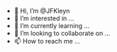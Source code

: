 - 👋 Hi, I’m @JFKleyn
- 👀 I’m interested in ...
- 🌱 I’m currently learning ...
- 💞️ I’m looking to collaborate on ...
- 📫 How to reach me ...

<!---
JFKleyn/JFKleyn is a ✨ special ✨ repository because its `README.md` (this file) appears on your GitHub profile.
You can click the Preview link to take a look at your changes.
--->
